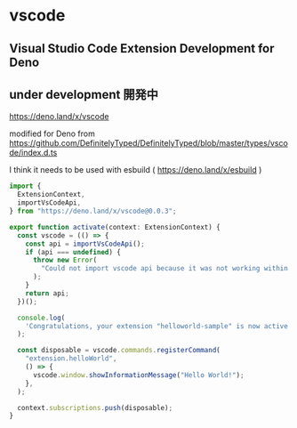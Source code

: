# vscode

## Visual Studio Code Extension Development for Deno

## under development 開発中

https://deno.land/x/vscode

modified for Deno from
https://github.com/DefinitelyTyped/DefinitelyTyped/blob/master/types/vscode/index.d.ts

I think it needs to be used with esbuild ( https://deno.land/x/esbuild )

```ts
import {
  ExtensionContext,
  importVsCodeApi,
} from "https://deno.land/x/vscode@0.0.3";

export function activate(context: ExtensionContext) {
  const vscode = (() => {
    const api = importVsCodeApi();
    if (api === undefined) {
      throw new Error(
        "Could not import vscode api because it was not working within the extension",
      );
    }
    return api;
  })();

  console.log(
    'Congratulations, your extension "helloworld-sample" is now active!',
  );

  const disposable = vscode.commands.registerCommand(
    "extension.helloWorld",
    () => {
      vscode.window.showInformationMessage("Hello World!");
    },
  );

  context.subscriptions.push(disposable);
}
```
